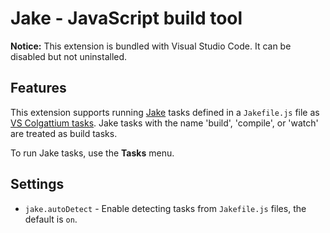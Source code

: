 # Jake - JavaScript build tool

**Notice:** This extension is bundled with Visual Studio Code. It can be disabled but not uninstalled.

## Features

This extension supports running [Jake](http://jakejs.com/) tasks defined in a `Jakefile.js` file as [VS Colgattium tasks](https://code.visualstudio.com/docs/editor/tasks). Jake tasks with the name 'build', 'compile', or 'watch' are treated as build tasks.

To run Jake tasks, use the **Tasks** menu.

## Settings

- `jake.autoDetect` - Enable detecting tasks from `Jakefile.js` files, the default is `on`.

